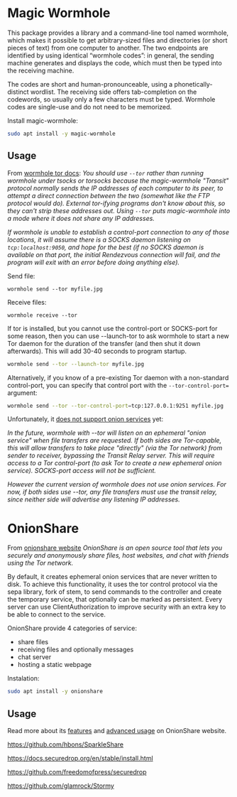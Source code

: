 # Magic Wormhole

This package provides a library and a command-line tool named wormhole, which makes it possible to get arbitrary-sized files and directories (or short pieces of text) from one computer to another. The two endpoints are identified by using identical “wormhole codes”: in general, the sending machine generates and displays the code, which must then be typed into the receiving machine.

The codes are short and human-pronounceable, using a phonetically-distinct wordlist. The receiving side offers tab-completion on the codewords, so usually only a few characters must be typed. Wormhole codes are single-use and do not need to be memorized.

Install magic-wormhole:
```sh
sudo apt install -y magic-wormhole
```

## Usage

From [wormhole tor docs](https://github.com/magic-wormhole/magic-wormhole/blob/master/docs/tor.md):
_You should use `--tor` rather than running wormhole under tsocks or torsocks because the magic-wormhole "Transit" protocol normally sends the IP addresses of each computer to its peer, to attempt a direct connection between the two (somewhat like the FTP protocol would do). External tor-ifying programs don't know about this, so they can't strip these addresses out. Using `--tor` puts magic-wormhole into a mode where it does not share any IP addresses._

_If wormhole is unable to establish a control-port connection to any of those locations, it will assume there is a SOCKS daemon listening on `tcp:localhost:9050`, and hope for the best (if no SOCKS daemon is available on that port, the initial Rendezvous connection will fail, and the program will exit with an error before doing anything else)._

Send file:
```
wormhole send --tor myfile.jpg
```

Receive files:
```
wormhole receive --tor
```

If tor is installed, but you cannot use the control-port or SOCKS-port for some reason, then you can use --launch-tor to ask wormhole to start a new Tor daemon for the duration of the transfer (and then shut it down afterwards). This will add 30-40 seconds to program startup.
```sh
wormhole send --tor --launch-tor myfile.jpg
```

Alternatively, if you know of a pre-existing Tor daemon with a non-standard control-port, you can specify that control port with the `--tor-control-port=` argument:
```sh
wormhole send --tor --tor-control-port=tcp:127.0.0.1:9251 myfile.jpg
```

Unfortunately, it [does not support onion services](https://github.com/magic-wormhole/magic-wormhole/blob/master/docs/tor.md#onion-servers) yet:

_In the future, wormhole with --tor will listen on an ephemeral "onion service" when file transfers are requested. If both sides are Tor-capable, this will allow transfers to take place "directly" (via the Tor network) from sender to receiver, bypassing the Transit Relay server. This will require access to a Tor control-port (to ask Tor to create a new ephemeral onion service). SOCKS-port access will not be sufficient._

_However the current version of wormhole does not use onion services. For now, if both sides use --tor, any file transfers must use the transit relay, since neither side will advertise any listening IP addresses._

# OnionShare

From [onionshare website](https://onionshare.org/)
_OnionShare is an open source tool that lets you securely and anonymously share files, host websites, and chat with friends using the Tor network._

By default, it creates ephemeral onion services that are never written to disk. To achieve this functionality, it uses the tor control protocol via the sepa library, fork of stem, to send commands to the controller and create the temporary service, that optionally can be marked as persistent. Every server can use ClientAuthorization to improve security with an extra key to be able to connect to the service.

OnionShare provide 4 categories of service:
- share files
- receiving files and optionally messages
- chat server
- hosting a static webpage

Instalation:
```sh
sudo apt install -y onionshare
```

## Usage

Read more about its [features](https://docs.onionshare.org/2.5/en/features.html) and [advanced usage](https://docs.onionshare.org/2.5/en/advanced.html) on OnionShare website.



https://github.com/hbons/SparkleShare

https://docs.securedrop.org/en/stable/install.html

https://github.com/freedomofpress/securedrop

https://github.com/glamrock/Stormy

